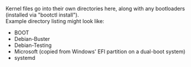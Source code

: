 Kernel files go into their own directories here, along with any bootloaders (installed via "bootctl install").  
Example directory listing might look like:  
- BOOT  
- Debian-Buster  
- Debian-Testing  
- Microsoft (copied from Windows' EFI partition on a dual-boot system)  
- systemd

